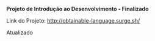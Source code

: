 **Projeto de Introdução ao Desenvolvimento - Finalizado**

Link do Projeto: http://obtainable-language.surge.sh/

Atualizado
